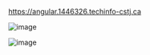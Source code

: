 https://angular.1446326.techinfo-cstj.ca

![image](https://github.com/DappySorrow/Projet-Angular/assets/77983915/8bdfe5ed-ffe3-4f7d-a2d5-be1c71fa4fd8)

![image](https://github.com/DappySorrow/Projet-Angular/assets/77983915/0e820b86-7fe2-4c69-8d62-01a05e89170f)

